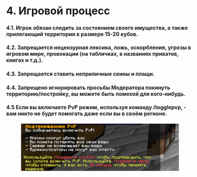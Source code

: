 # 4. Игровой процесс

#### 4.1. Игрок обязан следить за состоянием своего имущества, а также прилегающий территории в размере 15-20 кубов.

#### 4.2. Запрещается нецензурная лексика, ложь, оскорбления, угрозы в игровом мире, провокации (на табличках, в названиях приватов, книгах и т.д.).

#### 4.3. Запрещается ставить неприличные скины и плащи.

#### 4.4. Запрещено игнорировать просьбы Модератора покинуть территорию/постройку, вы можете быть помехой для кого-нибудь.

#### 4.5 Если вы включаете PvP режим, используя команду /togglepvp, - вам никто не будет помогать даже если вы в своём регионе.

<figure><img src="../../.gitbook/assets/unknown.png" alt="PvP режим"><figcaption></figcaption></figure>

